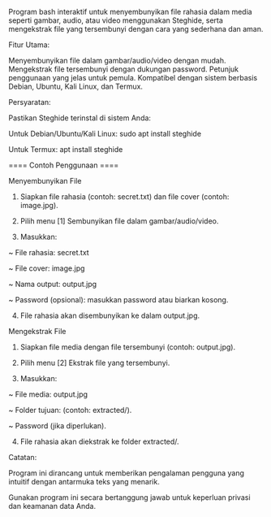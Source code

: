 Program bash interaktif untuk menyembunyikan file rahasia dalam media seperti gambar, audio, atau video menggunakan Steghide, serta mengekstrak file yang tersembunyi dengan cara yang sederhana dan aman.


Fitur Utama:

Menyembunyikan file dalam gambar/audio/video dengan mudah.
Mengekstrak file tersembunyi dengan dukungan password.
Petunjuk penggunaan yang jelas untuk pemula.
Kompatibel dengan sistem berbasis Debian, Ubuntu, Kali Linux, dan Termux.



Persyaratan:

Pastikan Steghide terinstal di sistem Anda:

Untuk Debian/Ubuntu/Kali Linux: 
sudo apt install steghide

Untuk Termux: 
apt install steghide




==== Contoh Penggunaan ====


Menyembunyikan File


1. Siapkan file rahasia (contoh: secret.txt) dan file cover (contoh: image.jpg).


2. Pilih menu [1] Sembunyikan file dalam gambar/audio/video.


3. Masukkan:

~ File rahasia: secret.txt

~ File cover: image.jpg

~ Nama output: output.jpg

~ Password (opsional): masukkan password atau biarkan kosong.



4. File rahasia akan disembunyikan ke dalam output.jpg.


Mengekstrak File

1. Siapkan file media dengan file tersembunyi (contoh: output.jpg).


2. Pilih menu [2] Ekstrak file yang tersembunyi.


3. Masukkan:

~ File media: output.jpg

~ Folder tujuan: (contoh: extracted/).

~ Password (jika diperlukan).


4. File rahasia akan diekstrak ke folder extracted/.




Catatan:

Program ini dirancang untuk memberikan pengalaman pengguna yang intuitif dengan antarmuka teks yang menarik.

Gunakan program ini secara bertanggung jawab untuk keperluan privasi dan keamanan data Anda.

